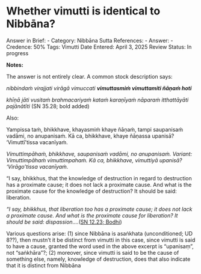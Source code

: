 # Whether vimutti is identical to Nibbāna?

Answer in Brief: -
 Category: Nibbāna
Sutta References: -
Answer: -
Credence: 50%
Tags: Vimutti
Date Entered: April 3, 2025
Review Status: In progress

**Notes:**

The answer is not entirely clear. A common stock description says:

*nibbindaṁ virajjati virāgā vimuccati **vimuttasmiṁ vimuttamiti ñāṇaṁ hoti***

*khīṇā jāti vusitaṁ brahmacariyaṁ kataṁ karaṇīyaṁ nāparaṁ itthattāyāti pajānātīti* (SN 35.28; bold added)

Also:

Yampissa taṁ, bhikkhave, khayasmiṁ khaye ñāṇaṁ, tampi saupanisaṁ vadāmi, no anupanisaṁ. Kā ca, bhikkhave, khaye ñāṇassa upanisā? ‘Vimuttī’tissa vacanīyaṁ. 

*Vimuttimpāhaṁ, bhikkhave, saupanisaṁ vadāmi, no anupanisaṁ. Variant: Vimuttimpāhaṁ vimuttimpahaṁ. Kā ca, bhikkhave, vimuttiyā upanisā? ‘Virāgo’tissa vacanīyaṁ.*

“I say, bhikkhus, that the knowledge of destruction in regard to destruction has a proximate cause; it does not lack a proximate cause. And what is the proximate cause for the knowledge of destruction? It should be said: liberation.

*“I say, bhikkhus, that liberation too has a proximate cause; it does not lack a proximate cause. And what is the proximate cause for liberation? It should be said: dispassion….*([SN 12.23; Bodhi](https://suttacentral.net/sn12.23/en/bodhi?lang=en&reference=none&highlight=false))

Various questions arise: (1) since Nibbāna is asaṅkhata (unconditioned; UD 8??), then mustn’t it be distinct from vimutti in this case, since vimutti is said to have a cause, granted the word used in the above excerpt is “upanisaṃ”, not “saṅkhāra”?; (2) moreover, since vimutti is said to be the cause of something else, namely, knowledge of destruction, does that also indicate that it is distinct from Nibbāna